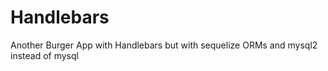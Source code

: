 # Handlebars

Another Burger App with Handlebars
but with sequelize ORMs and mysql2 instead of mysql